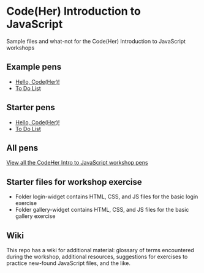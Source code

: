 # Code(Her) Introduction to JavaScript
Sample files and what-not for the Code(Her) Introduction to JavaScript workshops

## Example pens
+ [Hello, Code(Her)!](http://codepen.io/littleberry/pen/QwVoOq)
+ [To Do List](http://codepen.io/littleberry/pen/wBYwrV)

## Starter pens
+ [Hello, Code(Her)!](http://codepen.io/littleberry/pen/OPoqZW)
+ [To Do List](http://codepen.io/littleberry/pen/dPgbQg)
 
## All pens
[View all the CodeHer Intro to JavaScript workshop pens](http://codepen.io/littleberry/tag/intro-to-js/)

## Starter files for workshop exercise
+ Folder login-widget contains HTML, CSS, and JS files for the basic login exercise
+ Folder gallery-widget contains HTML, CSS, and JS files for the basic gallery exercise

## Wiki
This repo has a wiki for additional material: glossary of terms encountered during the workshop, additional resources, suggestions for exercises to practice new-found JavaScript files, and the like.
